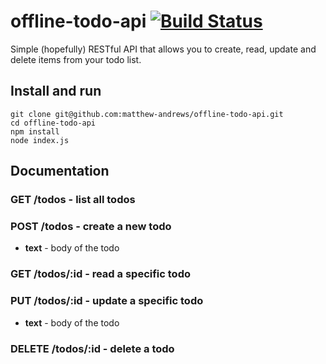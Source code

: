 # offline-todo-api [![Build Status](https://travis-ci.org/matthew-andrews/offline-todo-api.svg?branch=master)](https://travis-ci.org/matthew-andrews/offline-todo-api)

Simple (hopefully) RESTful API that allows you to create, read, update and delete items from your todo list.

## Install and run

```
git clone git@github.com:matthew-andrews/offline-todo-api.git
cd offline-todo-api
npm install
node index.js
```

## Documentation

### GET /todos - list all todos

### POST /todos - create a new todo

- **text** - body of the todo

### GET /todos/:id - read a specific todo

### PUT /todos/:id - update a specific todo

- **text** - body of the todo

### DELETE /todos/:id - delete a todo
